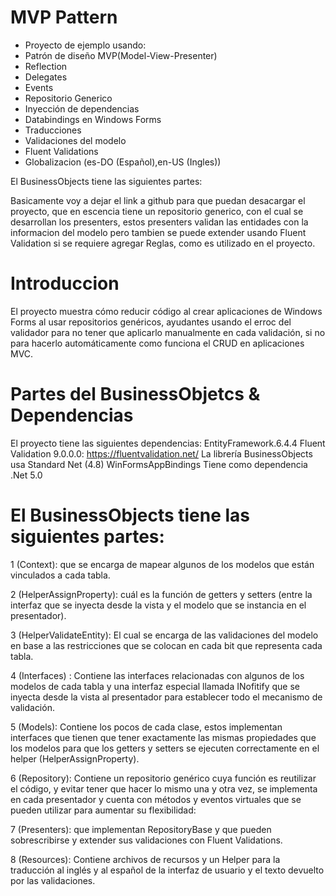 # MVP Pattern
- Proyecto de ejemplo usando:
- Patrón de diseño MVP(Model-View-Presenter)
- Reflection
- Delegates
- Events 
- Repositorio Generico
- Inyección de dependencias
- Databindings en Windows Forms
- Traducciones
- Validaciones del modelo
- Fluent Validations
- Globalizacion (es-DO (Español),en-US (Ingles))

 El BusinessObjects tiene las siguientes partes:
 
Basicamente voy a dejar el link a github para que puedan desacargar el proyecto, que en escencia tiene un repositorio generico, con el cual se desarrollan los presenters, estos presenters validan las entidades con la informacion del modelo pero tambien se puede extender usando Fluent Validation si se requiere agregar Reglas, como es utilizado en el proyecto.

# Introduccion

El proyecto muestra cómo reducir código al crear aplicaciones de Windows Forms al usar repositorios genéricos, ayudantes usando el erroc del validador para no tener que aplicarlo manualmente en cada validación, si no para hacerlo automáticamente como funciona el CRUD en aplicaciones MVC.

# Partes del BusinessObjetcs & Dependencias
El proyecto tiene las siguientes dependencias:
EntityFramework.6.4.4
Fluent Validation 9.0.0.0: https://fluentvalidation.net/
La librería BusinessObjects usa Standard Net (4.8)
WinFormsAppBindings Tiene como dependencia .Net 5.0

# El BusinessObjects tiene las siguientes partes:

1 (Context): que se encarga de mapear algunos de los modelos que están vinculados a cada tabla.

2 (HelperAssignProperty): cuál es la función de getters y setters (entre la interfaz que se inyecta desde la vista y el modelo que se instancia en el presentador).

3 (HelperValidateEntity): El cual se encarga de las validaciones del modelo en base a las restricciones que se colocan en cada bit que representa cada tabla.

4 (Interfaces) : Contiene las interfaces relacionadas con algunos de los modelos de cada tabla y una interfaz especial llamada INofitify que se inyecta desde la vista al presentador para establecer todo el mecanismo de validación.

5 (Models): Contiene los pocos de cada clase, estos implementan interfaces que tienen que tener exactamente las mismas propiedades que los modelos para que los getters y setters se ejecuten correctamente en el helper (HelperAssignProperty).

6 (Repository): Contiene un repositorio genérico cuya función es reutilizar el código, y evitar tener que hacer lo mismo una y otra vez, se implementa en cada presentador y cuenta con métodos y eventos virtuales que se pueden utilizar para aumentar su flexibilidad:

7 (Presenters): que implementan RepositoryBase y que pueden sobrescribirse y extender sus validaciones con Fluent Validations.

8 (Resources): Contiene archivos de recursos y un Helper para la traducción al inglés y al español de la interfaz de usuario y el texto devuelto por las validaciones.
